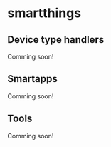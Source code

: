 # smartthings
## Device type handlers
Comming soon!
## Smartapps
Comming soon!
## Tools
Comming soon!